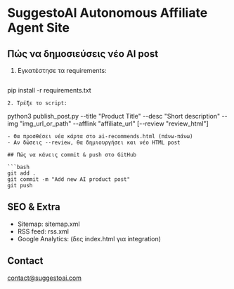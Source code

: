 # SuggestoAI Autonomous Affiliate Agent Site

## Πώς να δημοσιεύσεις νέο AI post

1. Εγκατέστησε τα requirements:
   ```
pip install -r requirements.txt
   ```
2. Τρέξε το script:
   ```
python3 publish_post.py --title "Product Title" --desc "Short description" --img "img_url_or_path" --afflink "affiliate_url" [--review "review_html"]
   ```
   - Θα προσθέσει νέα κάρτα στο ai-recommends.html (πάνω-πάνω)
   - Αν δώσεις --review, θα δημιουργήσει και νέο HTML post

## Πώς να κάνεις commit & push στο GitHub

```bash
git add .
git commit -m "Add new AI product post"
git push
```

## SEO & Extra
- Sitemap: sitemap.xml
- RSS feed: rss.xml
- Google Analytics: (δες index.html για integration)

## Contact
contact@suggestoai.com
